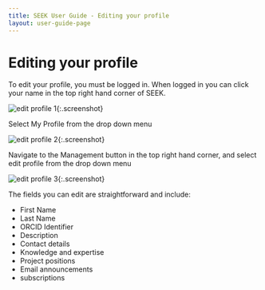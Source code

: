 ```yaml
---
title: SEEK User Guide - Editing your profile
layout: user-guide-page
---
```


# Editing your profile
To edit your profile, you must be logged in. When logged in you can click your name in the top right hand corner of SEEK.

![edit profile 1](/images/user-guide/edit_profile_1.png){:.screenshot}

Select My Profile from the drop down menu

![edit profile 2](/images/user-guide/edit_profile_2.png){:.screenshot}

Navigate to the Management button in the top right hand corner, and select edit profile from the drop down menu

![edit profile 3](/images/user-guide/edit_profile_3.png){:.screenshot}

The fields you can edit are straightforward and include:

* First Name
* Last Name
* ORCID Identifier
* Description
* Contact details
* Knowledge and expertise
* Project positions
* Email announcements
* subscriptions